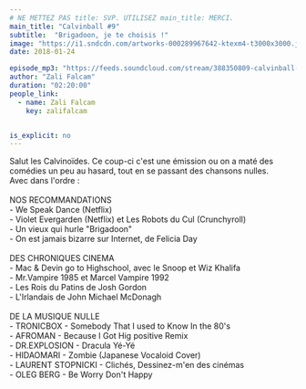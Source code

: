 ```yaml
---
# NE METTEZ PAS title: SVP. UTILISEZ main_title: MERCI.
main_title: "Calvinball #9"
subtitle:  "Brigadoon, je te choisis !"
image: "https://i1.sndcdn.com/artworks-000289967642-ktexm4-t3000x3000.jpg"
date: 2018-01-24

episode_mp3: "https://feeds.soundcloud.com/stream/388350809-calvinball-radio-calvinball-9-brigadoon-je-te-choisis.mp3"
author: "Zali Falcam"
duration: "02:20:00"
people_link: 
  - name: Zali Falcam
    key: zalifalcam


is_explicit: no
---
```


<PodcastHeader/>

<!-- ECRIRE LA DESCRIPTION DE L'EPISODE SOUS CETTE LIGNE -->
Salut les Calvinoïdes. Ce coup-ci c'est une émission ou on a maté des comédies un peu au hasard, tout en se passant des chansons nulles. <br>Avec dans l'ordre : <br><br>NOS RECOMMANDATIONS<br>- We Speak Dance (Netflix)<br>- Violet Evergarden (Netflix) et Les Robots du Cul (Crunchyroll)<br>- Un vieux qui hurle "Brigadoon"<br>- On est jamais bizarre sur Internet, de Felicia Day<br><br>DES CHRONIQUES CINEMA<br>- Mac &amp; Devin go to Highschool, avec le Snoop et Wiz Khalifa<br>- Mr.Vampire 1985 et Marcel Vampire 1992<br>- Les Rois du Patins de Josh Gordon<br>- L'Irlandais de John Michael McDonagh<br><br>DE LA MUSIQUE NULLE<br>- TRONICBOX - Somebody That I used to Know In the 80's<br>- AFROMAN - Because I Got Hig positive Remix<br>- DR.EXPLOSION - Dracula Yé-Yé<br>- HIDAOMARI - Zombie (Japanese Vocaloid Cover)<br>- LAURENT STOPNICKI - Clichés, Dessinez-m'en des cinémas<br>- OLEG BERG - Be Worry Don't Happy

